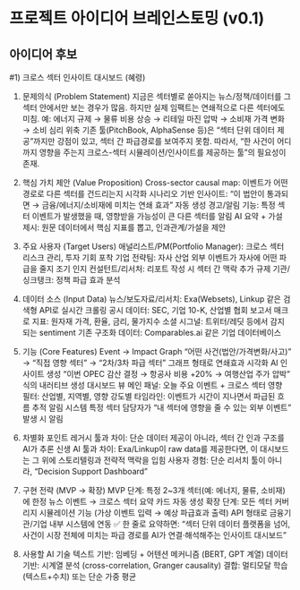 # 프로젝트 아이디어 브레인스토밍 (v0.1)

## 아이디어 후보

#1) 크로스 섹터 인사이트 대시보드 (혜령)

1. 문제의식 (Problem Statement) 지금은 섹터별로 쏟아지는 뉴스/정책/데이터를 그 섹터 안에서만 보는 경우가 많음. 하지만 실제 임팩트는 연쇄적으로 다른 섹터에도 미침. 예: 에너지 규제 → 물류 비용 상승 → 리테일 마진 압박 → 소비재 가격 변화 → 소비 심리 위축 기존 툴(PitchBook, AlphaSense 등)은 “섹터 단위 데이터 제공”까지만 강점이 있고, 섹터 간 파급경로를 보여주지 못함. 따라서, “한 사건이 어디까지 영향을 주는지 크로스-섹터 시뮬레이션/인사이트를 제공하는 툴”의 필요성이 존재.
   
2. 핵심 가치 제안 (Value Proposition) Cross-sector causal map: 이벤트가 어떤 경로로 다른 섹터를 건드리는지 시각화 시나리오 기반 인사이트: “이 법안이 통과되면 → 금융/에너지/소비재에 미치는 연쇄 효과” 자동 생성 경고/알림 기능: 특정 섹터 이벤트가 발생했을 때, 영향받을 가능성이 큰 다른 섹터를 알림 AI 요약 + 가설 제시: 원문 데이터에서 핵심 지표를 뽑고, 인과관계/가설을 제안

3. 주요 사용자 (Target Users) 애널리스트/PM(Portfolio Manager): 크로스 섹터 리스크 관리, 투자 기회 포착 기업 전략팀: 자사 산업 외부 이벤트가 자사에 어떤 파급을 줄지 조기 인지 컨설턴트/리서처: 리포트 작성 시 섹터 간 맥락 추가 규제 기관/싱크탱크: 정책 파급 효과 분석

4. 데이터 소스 (Input Data) 뉴스/보도자료/리서치: Exa(Websets), Linkup 같은 검색형 API로 실시간 크롤링 공시 데이터: SEC, 기업 10-K, 산업별 협회 보고서 매크로 지표: 원자재 가격, 환율, 금리, 물가지수 소셜 시그널: 트위터/레딧 등에서 감지되는 sentiment 기존 구조화 데이터: Comparables.ai 같은 기업 데이터베이스

5. 기능 (Core Features) Event → Impact Graph “어떤 사건(법안/가격변화/사고)” → “직접 영향 섹터” → “2차/3차 파급 섹터” 그래프 형태로 연쇄효과 시각화 AI 인사이트 생성 “이번 OPEC 감산 결정 → 항공사 비용 +20% → 여행산업 주가 압박” 식의 내러티브 생성 대시보드 뷰 메인 패널: 오늘 주요 이벤트 + 크로스 섹터 영향 필터: 산업별, 지역별, 영향 강도별 타임라인: 이벤트가 시간이 지나면서 파급된 흐름 추적 알림 시스템 특정 섹터 담당자가 “내 섹터에 영향을 줄 수 있는 외부 이벤트” 발생 시 알림

6. 차별화 포인트 레거시 툴과 차이: 단순 데이터 제공이 아니라, 섹터 간 인과 구조를 AI가 추론 신생 AI 툴과 차이: Exa/Linkup이 raw data를 제공한다면, 이 대시보드는 그 위에 스토리텔링과 전략적 맥락을 입힘 사용자 경험: 단순 리서치 툴이 아니라, “Decision Support Dashboard”

7. 구현 전략 (MVP → 확장) MVP 단계: 특정 2~3개 섹터(예: 에너지, 물류, 소비재)에 한정 뉴스 이벤트 → 크로스 섹터 요약 카드 자동 생성 확장 단계: 모든 섹터 커버리지 시뮬레이션 기능 (가상 이벤트 입력 → 예상 파급효과 출력) API 형태로 금융기관/기업 내부 시스템에 연동 ✅ 한 줄로 요약하면: “섹터 단위 데이터 플랫폼을 넘어, 사건이 시장 전체에 미치는 파급 경로를 AI가 연결·해석해주는 인사이트 대시보드”

8. 사용할 AI 기술
   텍스트 기반: 임베딩 + 어텐션 메커니즘 (BERT, GPT 계열)
   데이터 기반: 시계열 분석 (cross-correlation, Granger causality)
   결합: 멀티모달 학습(텍스트+수치) 또는 단순 가중 평균
